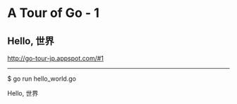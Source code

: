# A Tour of Go - 1

## Hello, 世界

<http://go-tour-jp.appspot.com/#1>

---

$ go run hello_world.go 

Hello, 世界
